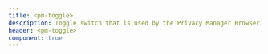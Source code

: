 ```yaml
---
title: <pm-toggle>
description: Toggle switch that is used by the Privacy Manager Browser extension
header: <pm-toggle>
component: true
---
```

